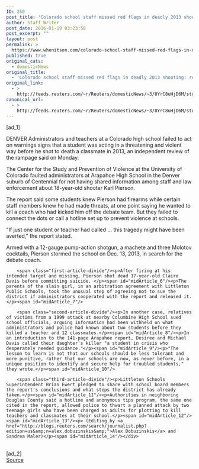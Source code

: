 ```yaml
---
ID: 250
post_title: 'Colorado school staff missed red flags in deadly 2013 shooting: report'
author: Staff Writer
post_date: 2016-01-19 03:23:58
post_excerpt: ""
layout: post
permalink: >
  https://www.whenitson.com/colorado-school-staff-missed-red-flags-in-deadly-2013-shooting-report/
published: true
original_cats:
  - domesticNews
original_title:
  - 'Colorado school staff missed red flags in deadly 2013 shooting: report'
original_link:
  - >
    http://feeds.reuters.com/~r/Reuters/domesticNews/~3/8YrC8uHjD6M/story01.htm
canonical_url:
  - >
    http://feeds.reuters.com/~r/Reuters/domesticNews/~3/8YrC8uHjD6M/story01.htm
---
```

 [ad_1]
<br><div id="articleText">
<span id="midArticle_start"/>

<span id="midArticle_0"/><span class="focusParagraph" readability="5"><p><span class="articleLocation">DENVER</span> Administrators and teachers at a Colorado high school failed to act on warnings signs that a student was acting in a threatening and violent way before he shot to death a classmate in 2013, an independent review of the rampage said on Monday.</p></span><span id="midArticle_1"/><p>The Center for the Study and Prevention of Violence at the University of Colorado faulted administrators at Arapahoe High School in the Denver suburb of Centennial for not having shared information among staff and law enforcement about 18-year-old shooter Karl Pierson.</p><span id="midArticle_2"/><p>The report said some students knew Pierson had firearms while certain staff members knew he had made threats, at one point saying he wanted to kill a coach who had kicked him off the debate team. But they failed to connect the dots or call a hotline set up to prevent violence at schools.</p><span id="midArticle_3"/><p>"If just one student or teacher had called ... this tragedy might have been averted," the report stated.</p><span id="midArticle_4"/><p>Armed with a 12-gauge pump-action shotgun, a machete and three Molotov cocktails, Pierson stormed the school on Dec. 13, 2013, in search for the debate coach.</p><span id="midArticle_5"/>
        
        <span class="first-article-divide"/><p>After firing at his intended target and missing, Pierson shot dead 17-year-old Claire Davis before committing suicide. </p><span id="midArticle_6"/><p>The parents of the slain girl, in an arbitration agreement with Littleton Public Schools, took the unusual step of agreeing not to sue the district if administrators cooperated with the report and released it.</p><span id="midArticle_7"/>
        
        <span class="second-article-divide"/><p>In another case, relatives of victims from a 1999 attack at nearby Columbine High School sued school officials, arguing information had been withheld on what administrators and police had known about two students before they killed a teacher and 12 classmates.</p><span id="midArticle_8"/><p>In an introduction to the 141-page Arapahoe report, Desiree and Michael Davis called their daughter's killer "a student in crisis who desperately needed guidance."</p><span id="midArticle_9"/><p>"The lesson to learn is not that our schools should be less tolerant and more punitive, rather that our schools are now, as never before, in a unique position to identify and secure help for troubled students," they wrote.</p><span id="midArticle_10"/>
        
        <span class="third-article-divide"/><p>Littleton Schools Superintendent Brian Ewert pledged to share with school board members the report's conclusions and what steps the district has already taken.</p><span id="midArticle_11"/><p>Authorities in neighboring Douglas County said a hotline and anonymous tips program, the same one cited in the report, allowed police to thwart a planned attack by two teenage girls who have been charged as adults for plotting to kill teachers and classmates at their school.</p><span id="midArticle_12"/><span id="midArticle_13"/><p> (Editing by <a href="http://blogs.reuters.com/search/journalist.php?edition=us&amp;n=alex.dobuzinskis&amp;">Alex Dobuzinskis</a> and Sandrea Maler)</p><span id="midArticle_14"/></div>
<br>[ad_2]
<br><a href="http://feeds.reuters.com/~r/Reuters/domesticNews/~3/8YrC8uHjD6M/story01.htm">Source </a>